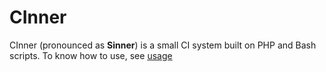 # CInner

CInner (pronounced as **Sinner**) is a small CI system built on PHP and Bash scripts. To know how to use, see [usage](docs/USING.md)
